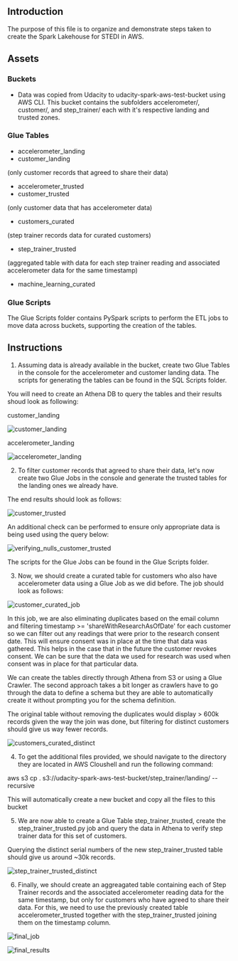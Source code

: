 ## Introduction

The purpose of this file is to organize and demonstrate steps taken to create the Spark Lakehouse for STEDI in AWS.

## Assets
### Buckets

- Data was copied from Udacity to udacity-spark-aws-test-bucket using AWS CLI. This bucket contains the subfolders accelerometer/, customer/, and step_trainer/ each with it's respective landing and trusted zones.

### Glue Tables

- accelerometer_landing
- customer_landing

(only customer records that agreed to share their data)
- accelerometer_trusted
- customer_trusted 

(only customer data that has accelerometer data)
- customers_curated

(step trainer records data for curated customers)
- step_trainer_trusted

(aggregated table with data for each step trainer reading and associated accelerometer data for the same timestamp)
- machine_learning_curated

### Glue Scripts

The Glue Scripts folder contains PySpark scripts to perform the ETL jobs to move data across buckets, supporting the creation of the tables.

## Instructions

1. Assuming data is already available in the bucket, create two Glue Tables in the console for the accelerometer and customer landing data. The scripts for generating the tables can be found in the SQL Scripts folder.

You will need to create an Athena DB to query the tables and their results shoud look as following:

customer_landing

![customer_landing](/images/customer_landing.jpg)

accelerometer_landing

![accelerometer_landing](/images/accelerometer_landing.jpg)

2. To filter customer records that agreed to share their data, let's now create two Glue Jobs in the console and generate the trusted tables for the landing ones we already have.

The end results should look as follows:

![customer_trusted](/images/customer_trusted.jpg)

An additional check can be performed to ensure only appropriate data is being used using the query below:

![verifying_nulls_customer_trusted](/images/verifying_nulls_customer_trusted.jpg)


The scripts for the Glue Jobs can be found in the Glue Scripts folder.

3. Now, we should create a curated table for customers who also have accelerometer data using a Glue Job as we did before. The job should look as follows:

![customer_curated_job](/images/customer_curated_job.jpg)

In this job, we are also eliminating duplicates based on the email column and filtering timestamp >= 'shareWithResearchAsOfDate' for each customer so we can filter out any readings that were prior to the research consent date. This will ensure consent was in place at the time that data was gathered. This helps in the case that in the future the customer revokes consent. We can be sure that the data we used for research was used when consent was in place for that particular data.

We can create the tables directly through Athena from S3 or using a Glue Crawler. The second approach takes a bit longer as crawlers have to go through the data to define a schema but they are able to automatically create it without prompting you for the schema definition.

The original table without removing the duplicates would display > 600k records given the way the join was done, but filtering for distinct customers should give us way fewer records.

![customers_curated_distinct](/images/customers_curated_distinct.jpg)

4. To get the additional files provided, we should navigate to the directory they are located in AWS Cloushell and run the following command: 

aws s3 cp . s3://udacity-spark-aws-test-bucket/step_trainer/landing/ --recursive

This will automatically create a new bucket and copy all the files to this bucket

5. We are now able to create a Glue Table step_trainer_trusted, create the step_trainer_trusted.py job and query the data in Athena to verify step trainer data for this set of customers.

Querying the distinct serial numbers of the new step_trainer_trusted table should give us around ~30k records.

![step_trainer_trusted_distinct](/images/step_trainer_trusted_distinct.jpg)

6. Finally, we should create an aggreagated table containing each of Step Trainer records and the associated accelerometer reading data for the same timestamp, but only for customers who have agreed to share their data. For this, we need to use the previously created table accelerometer_trusted together with the step_trainer_trusted joining them on the timestamp column.


![final_job](/images/final_job.jpg)

![final_results](/images/final_results.jpg)
